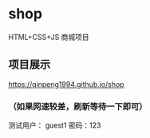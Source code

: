 # shop
HTML+CSS+JS 商城项目

## 项目展示
https://qinpeng1994.github.io/shop
### （如果网速较差，刷新等待一下即可）

测试用户： guest1 密码：123
